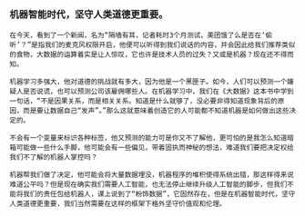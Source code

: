 ### 机器智能时代，坚守人类道德更重要。


    在今天，看到了一个新闻，名为“隔墙有耳，记者耗时3个月测试，美团饿了么是否在‘偷听’？”是指我们的麦克风权限开启，他便可以听得到我们说话的内容，并会因此给我们推荐类似的食物，大数据的运算着实是让人惊叹，它也许是技术人员的过失？又或是机器？现在还不得而知。

    机器学习多强大，他对道德的挑战就有多大，因为他是一个黑匣子。如今，人们可以预测一个嫌疑人是否说谎，也可以预测公司该雇佣哪些人。在机器学习中，我们在《大数据》这本书中学到一句话，“不是因果关系，而是相关关系。知道是什么就够了，没必要非得知道现象背后的原因，而是要让数据自己“发声”。”那么这就意味着创造它的人可能都不知道机器是如何做出这些决定的。

    不会有一个变量来标识各种标签，他又预测的能力可是你又不了解他，更可怕的是我怎么知道暗箱可能做一些什么手脚，他可能会有一些偏见，带着固执而神秘的想法，难道我们要把决定权给我们不了解的机器人掌控吗？

    机器帮我们做了决定，他可能会将大量数据埋没，机器程序的堆积使得系统出错，那这样得来说难道公平吗？但是现在确实我们需要人工智能，也无法停止继续升级人工智能的脚步，但我们不能将我们的责任包给机器人，课上说到了“粉饰数据”，它固然存在，但是在机器智能时代，坚守人类道德更重要，我们当然需要在这样的框架下格外坚守价值观和伦理。
